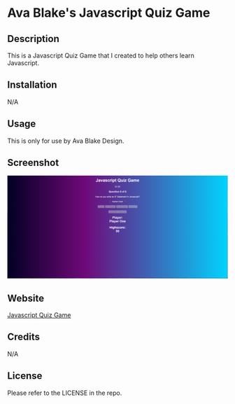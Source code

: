 # Ava Blake's Javascript Quiz Game

## Description
This is a Javascript Quiz Game that I created to help others learn Javascript.

## Installation
N/A

## Usage
This is only for use by Ava Blake Design.

## Screenshot
![An image of the Quiz Game](./screenshot.png)

## Website
<a href="https://avablakedesign.github.io/avablake-javascript-quiz-game">Javascript Quiz Game</a>

## Credits
N/A

## License
Please refer to the LICENSE in the repo.